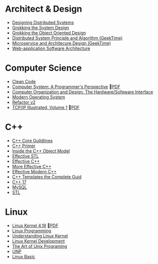 # Architect & Design
* [Designing Distributed Systems](./Arch/designing-distributed-systems.md)
* [Grokking the System Design](./Arch/grokking-the-system-design.md)
* [Grokking the Object Oriented Design](./Arch/grokking-the-object-oriented-design.md)
* [Distributed System Principle and Algorithm (GeekTime)](./Arch/gt-distributed-system-principle-and-algorithm.md)
* [Microservice and Architecure Design (GeekTime)](./Arch/gt-microservice-and-architecure-design.md)
* [Web-application Software Architecture](./Arch/web-application-software-architecture.md)

# Computer Science
* [Clean Code](./CS/clean-code.md)
* [Computer System: A Programmer's Perspective](./CS/computer-system-a-programmers-perspective.md)  :orange_book:[PDF](./CS/computer-system-a-programmers-perspective.pdf)
* [Computer Organization and Design: The Hardware/Sofeware Interface](./CS/computer-organization-and-design.md)
* [Modern Operating System](./CS/modern-operating-system.md)
* [Refactor v2](./CS/refactoring-2.md)
* [TCP/IP Illustrated, Volume 1](./CS/tcp-ip-illustrated-volume-1.md)  :orange_book:[PDF](./CS/tcp-ip-illustrated-volume-1.pdf)

# C++
* [C++ Core Guildlines](./Cpp/cpp-core-guidelines.md)
* [C++ Primer](./Cpp/cpp-primer.md)
* [Inside the C++ Object Model](./Cpp/inside-the-cpp-object-model.md)
* [Effective STL](./Cpp/effective-stl.md)
* [Effective C++](./Cpp/effective-cpp.md)
* [More Effective C++](./Cpp/more-effective-cpp.md)
* [Effective Modern C++](./Cpp/effective-modern-cpp.md)
* [C++ Templates the Complete Guid](./Cpp/cpp-templates-the-complete-guid.md)
* [C++ 17](./Cpp/cpp17.md)
* [MySQL](./Cpp/mysql.txt)
* [STL](./Cpp/stl.txt)

# Linux
* [Linux Kernel 4.19](./Linux/linux-kernel.md)  :orange_book:[PDF](./Linux/linux-kernel.pdf)
* [Linux Programming](./Linux/linux-programming.md)
* [Understanding Linux Kernel](./Linux/understanding-linux-kernel.md)
* [Linux Kernel Development](./linux-kernel-development.md)
* [The Art of Unix Programing](./Linux/the-art-of-unix-programing.md)
* [UNP](./Linux/UNP.txt)
* [Linux Basic](./Linux/linux-basic.md)